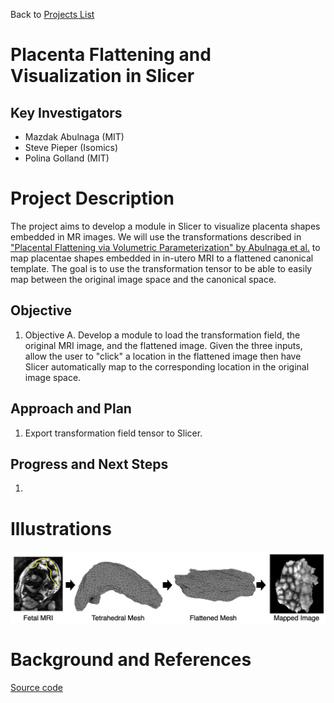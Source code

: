 Back to [Projects List](../../README.md#ProjectsList)

# Placenta Flattening and Visualization in Slicer

## Key Investigators

- Mazdak Abulnaga (MIT)
- Steve Pieper (Isomics)
- Polina Golland (MIT)

# Project Description

The project aims to develop a module in Slicer to visualize placenta shapes embedded in MR images. We will use the transformations described in
["Placental Flattening via Volumetric Parameterization" by Abulnaga et al.](https://arxiv.org/pdf/1903.05044.pdf) to map placentae shapes embedded in in-utero MRI to
a flattened canonical template. The goal is to use the transformation tensor to be able to easily map between the original image space and the canonical space.


## Objective

<!-- Describe here WHAT you would like to achieve (what you will have as end result). -->

1. Objective A. Develop a module to load the transformation field, the original MRI image, and the flattened image. Given the three inputs, allow the user to "click" a location in the flattened image then have Slicer automatically map to the corresponding location in the original image space.

## Approach and Plan

<!-- Describe here HOW you would like to achieve the objectives stated above. -->

1. Export transformation field tensor to Slicer.


## Progress and Next Steps

<!-- Update this section as you make progress, describing of what you have ACTUALLY DONE. If there are specific steps that you could not complete then you can describe them here, too. -->

1. 


# Illustrations

<!-- Add pictures and links to videos that demonstrate what has been accomplished.
![Description of picture](Example2.jpg)
![Some more images](Example2.jpg)
-->
![Illustration of flattening](placenta_flowchart.png)

# Background and References

[Source code](https://github.com/mabulnaga/placenta-flattening)
<!-- If you developed any software, include link to the source code repository. If possible, also add links to sample data, and to any relevant publications. -->
